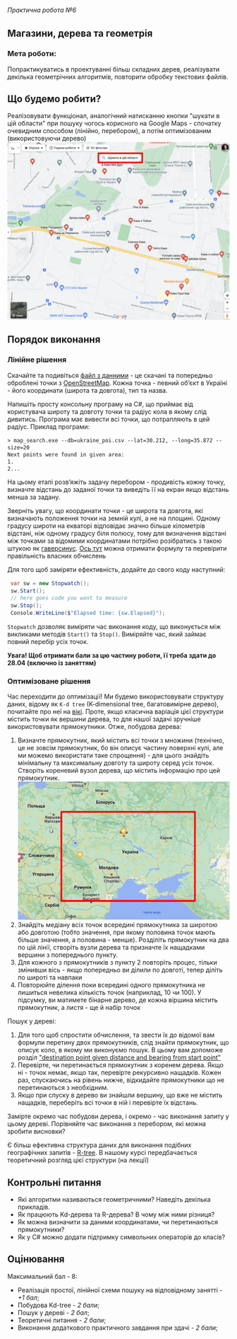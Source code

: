 ###### Практична робота №6
## Магазини, дерева та геометрія

### Мета роботи:
Попрактикуватись в проектуванні більш складних дерев, реалізувати декілька геометрічних алгоритмів, повторити обробку текстових файлів.

## Що будемо робити?
Реалізовувати функціонал, аналогічний натисканню кнопки "шукати в цій области" при пошуку чогось корисного на Google Maps - спочатку очевидним способом (лінійно, перебором), а потім оптимізованим (використовуючи дерево)
![](./../res/coffee.png)

## Порядок виконання
### Лінійне рішення

Скачайте та подивіться [файл з данними](./../res/ukraine_poi.csv) - це скачані та попередньо оброблені точки з [OpenStreetMap](https://www.openstreetmap.org/#map=6/48.537/31.168). Кожна точка - певний обʼєкт в Україні - його координати (широта та довгота), тип та назва.

Напишіть просту консольну програму на C#, що приймає від користувача широту та довготу точки та радіус кола в якому слід дивитись. Програма має вивести всі точки, що потрапляють в цей радіус. Приклад програми:
```
> map_search.exe --db=ukraine_poi.csv --lat=30.212, --long=35.872 --size=20
Next points were found in given area:
1.
2...
```
На цьому етапі розвʼяжіть задачу перебором - продивість кожну точку, визначте відстань до заданої точки та виведіть її на екран якщо відстань менша за задану.

Зверніть увагу, що координати точки - це широта та довгота, які визначають положення точки на земній кулі, а не на площині. Одному градусу широти на екваторі відповідає значно більше кілометрів відстані, ніж одному градусу біля полюсу, тому для визначення відстані між точками за відомими координатами потрібно розібратись з такою штукою як [гаверсинус](https://uk.wikipedia.org/wiki/%D0%A4%D0%BE%D1%80%D0%BC%D1%83%D0%BB%D0%B0_%D0%B3%D0%B0%D0%B2%D0%B5%D1%80%D1%81%D0%B8%D0%BD%D1%83%D1%81%D0%B0). [Ось тут](https://www.movable-type.co.uk/scripts/latlong.html) можна отримати формулу та перевірити правільність власних обчислень

Для того щоб заміряти ефективність, додайте до свого коду наступний:
```C#
 var sw = new Stopwatch();
 sw.Start();
 // here goes code you want to measure
 sw.Stop();
 Console.WriteLine($"Elapsed time: {sw.Elapsed}");
```
`Stopwatch` дозволяє виміряти час виконання коду, що виконується між викликами методів `Start()` та `Stop()`. Виміряйте час, який займає повний перебір усіх точок.

**Увага! Щоб отримати бали за цю частину роботи, її треба здати до 28.04 (включно із заняттям)**

### Оптимізоване рішення
Час переходити до оптимізації! Ми будемо використовувати структуру даних, відому як `K-d tree` (K-dimensional tree, багатовимірне дерево), почитайте про неї на [вікі](https://en.wikipedia.org/wiki/K-d_tree). Проте, якщо класична варіація цієї структури містить точки як вершини дерева, то для нашої задачі зручніше використовувати прямокутники. Отже, побудова дерева:

1. Визначте прямокутник, який містить всі точки з множини (технічно, це не зовсім прямокутник, бо він описує частину поверхні кулі, але ми можемо використати таке спрощення) - для цього знайдіть мінімальну та максимальну довготу та широту серед усіх точок. Створіть кореневий вузол дерева, що містить інформацію про цей прямокутник.
   ![](./../res/ukr_rectangle.png)
2. Знайдіть медіану всіх точок всередині прямокутника за широтою або довготою (тобто значення, при якому половина точок мають більше значення, а половина - менше). Розділіть прямокутник на два по цій лінії, створіть вузли дерева та призначте їх нащадками вершини з попереднього пункту.
3. Для кожного з прямокутників з пункту 2 повторіть процес, тільки змінивши вісь - якщо попередньо ви ділили по довготі, тепер діліть по широті та навпаки
4. Повторюйте ділення поки всередині одного прямокутника не лишиться невелика кількість точок (наприклад, 10 чи 100).
У підсумку, ви матимете бінарне дерево, де кожна віршина містить прямокутник, а листя - ще й набір точок

Пошук у дереві:
1. Для того щоб спростити обчислення, та звести їх до відомої вам формули перетину двох прямокутників, слід знайти прямокутник, що описує коло, в якому ми виконуємо пошук. В цьому вам допоможе розділ ["destination point given distance and bearing from start point"](https://www.movable-type.co.uk/scripts/latlong.html)
2. Перевірте, чи перетинається прямокутник з коренем дерева. Якщо ні - точок немає, якщо так, перевірте рекурсивно нащадків. Кожен раз, спускаючись на рівень нижче, відкидайте прямокутники що не перетинаються з необхідним.
3. Якщо при спуску в дерево ви знайшли вершину, що вже не містить нащадків, переберіть всі точки в ній і перевірте їх відстань.

Замірте окремо час побудови дерева, і окремо - час виконання запиту у цьому дереві. Порівняйте час виконання з перебором, які можна зробити висновки?

Є більш ефективна структура даних для виконання подібних географічних запитів - [R-tree](https://en.wikipedia.org/wiki/R-tree). В нашому курсі передбачається теоретичний розгляд цієї структури (на лекції)

## Контрольні питання
- Які алгоритми називаються геометричними? Наведіть декілька прикладів.
- Як працюють Kd-дерева та R-дерева? В чому між ними різниця?
- Як можна визначити за даними координатами, чи перетинаються прямокутники?
- Як у C# можно додати підтримку символьних операторів до класів?

## Оцінювання

Максимальний бал - 8:
- Реалізація простої, лінійної схеми пошуку на відповідному занятті - _+1 бал_;
- Побудова Kd-tree - _2 бали_;
- Пошук у дереві - _2 бал_;
- Теоретичні питання - _2 бали_;
- Виконання додаткового практичного завдання при здачі - _2 бали_;
